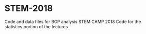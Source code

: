 # STEM-2018

Code and data files for BOP analysis STEM CAMP 2018
Code for the statistics portion of the lectures
